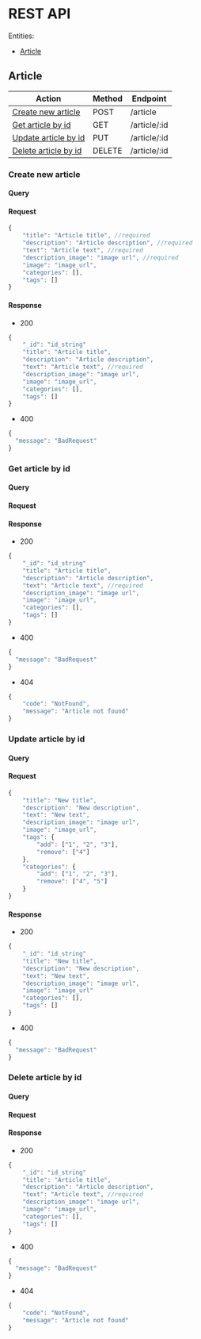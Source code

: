 # REST API

Entities:
- [Article](#article)

## Article

| Action | Method | Endpoint |
| ----------- | ------ | -------- |
| [Create new article](#create-new-article) | POST | /article |
| [Get article by id](#get-article-by-id) | GET | /article/:id |
| [Update article by id](#update-article-by-id) | PUT | /article/:id |
| [Delete article by id](#delete-article-by-id) | DELETE | /article/:id |

### Create new article
#### Query
#### Request
```javascript
{
    "title": "Article title", //required
    "description": "Article description", //required
    "text": "Article text", //required
    "description_image": "image url", //required
    "image": "image_url",
    "categories": [],
    "tags": []
}
```

#### Response
* 200
```javascript
{
    "_id": "id_string"
    "title": "Article title",
    "description": "Article description",
    "text": "Article text", //required
    "description_image": "image url",
    "image": "image_url",
    "categories": [],
    "tags": []
}
```
* 400
```javascript
{
  "message": "BadRequest"
}
```

### Get article by id
#### Query
#### Request
#### Response
* 200
```javascript
{
    "_id": "id_string"
    "title": "Article title",
    "description": "Article description",
    "text": "Article text", //required
    "description_image": "image url",
    "image": "image_url",
    "categories": [],
    "tags": []
}
```
* 400
```javascript
{
  "message": "BadRequest"
}
```
* 404
```javascript
{
    "code": "NotFound",
    "message": "Article not found"
}
```

### Update article by id
#### Query
#### Request
```javascript
{
    "title": "New title",
    "description": "New description",
    "text": "New text",
    "description_image": "image url",
    "image": "image_url",
    "tags": {
        "add": ["1", "2", "3"],
        "remove": ["4"]
    },
    "categories": {
        "add": ["1", "2", "3"],
        "remove": ["4", "5"]
    }
}
```

#### Response
* 200
```javascript
{
    "_id": "id_string"
    "title": "New title",
    "description": "New description",
    "text": "New text",
    "description_image": "image url",
    "image": "image_url"
    "categories": [],
    "tags": []
}
```
* 400
```javascript
{
  "message": "BadRequest"
}
```

### Delete article by id
#### Query
#### Request
#### Response
* 200
```javascript
{
    "_id": "id_string"
    "title": "Article title",
    "description": "Article description",
    "text": "Article text", //required
    "description_image": "image url",
    "image": "image_url",
    "categories": [],
    "tags": []
}
```
* 400
```javascript
{
  "message": "BadRequest"
}
```
* 404
```javascript
{
    "code": "NotFound",
    "message": "Article not found"
}
```